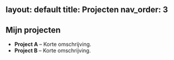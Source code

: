 layout: default
title: Projecten
nav_order: 3
---

## Mijn projecten

- **Project A** – Korte omschrijving.
- **Project B** – Korte omschrijving.
